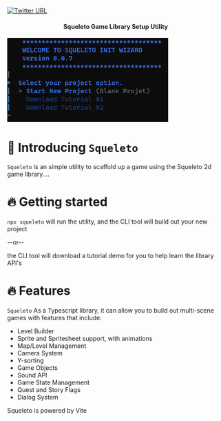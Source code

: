[![Twitter URL](https://img.shields.io/twitter/url/https/twitter.com/bukotsunikki.svg?style=social&label=Follow%20%40jyoung424242)](https://twitter.com/jyoung424242)

<h4 align="center">Squeleto Game Library Setup Utility</h4>

![Screenshot](./Squeleto.png)

# 👋 Introducing `Squeleto`

`Squeleto` is an simple utility to scaffold up a game using the Squeleto 2d game library....

# 🔥 Getting started

`npx squeleto` will run the utility, and the CLI tool will build out your new project

--or--

the CLI tool will download a tutorial demo for you to help learn the library API's

<!-- # Demo on Youtube

- https://youtu.be/m1zYOhrmdKk Javascript example
- https://youtu.be/IRboPZac_Q8 Typescript example -->

# 🔥 Features

`Squeleto` As a Typescript library, it can allow you to build out multi-scene games with features that include:

- Level Builder
- Sprite and Spritesheet support, with animations
- Map/Level Management
- Camera System
- Y-sorting
- Game Objects
- Sound API
- Game State Management
- Quest and Story Flags
- Dialog System

Squeleto is powered by Vite
